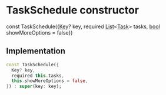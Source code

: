 


# TaskSchedule constructor






const
TaskSchedule(\{[Key](https://api.flutter.dev/flutter/foundation/Key-class.html)? key, required [List](https://api.flutter.dev/flutter/dart-core/List-class.html)&lt;[Task](../../models_task_task_model/Task-class.md)> tasks, [bool](https://api.flutter.dev/flutter/dart-core/bool-class.html) showMoreOptions = false})





## Implementation

```dart
const TaskSchedule({
  Key? key,
  required this.tasks,
  this.showMoreOptions = false,
}) : super(key: key);
```








